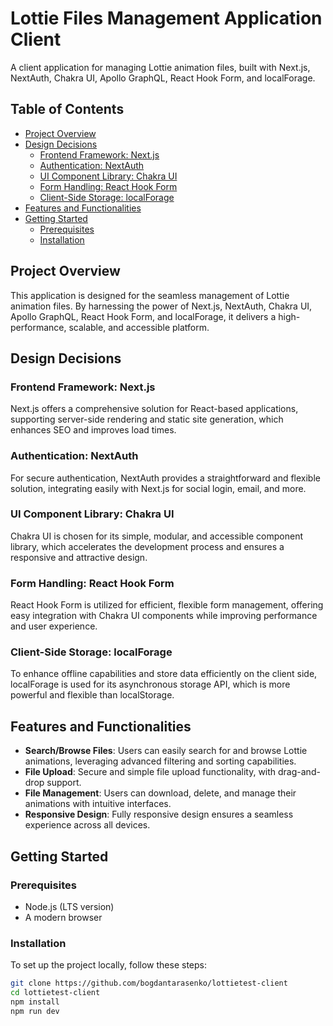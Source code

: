 # Lottie Files Management Application Client

A client application for managing Lottie animation files, built with Next.js, NextAuth, Chakra UI, Apollo GraphQL, React Hook Form, and localForage.

## Table of Contents

- [Project Overview](#project-overview)
- [Design Decisions](#design-decisions)
  - [Frontend Framework: Next.js](#frontend-framework-nextjs)
  - [Authentication: NextAuth](#authentication-nextauth)
  - [UI Component Library: Chakra UI](#ui-component-library-chakra-ui)
  - [Form Handling: React Hook Form](#form-handling-react-hook-form)
  - [Client-Side Storage: localForage](#client-side-storage-localforage)
- [Features and Functionalities](#features-and-functionalities)
- [Getting Started](#getting-started)
  - [Prerequisites](#prerequisites)
  - [Installation](#installation)

## Project Overview

This application is designed for the seamless management of Lottie animation files. By harnessing the power of Next.js, NextAuth, Chakra UI, Apollo GraphQL, React Hook Form, and localForage, it delivers a high-performance, scalable, and accessible platform.

## Design Decisions

### Frontend Framework: Next.js

Next.js offers a comprehensive solution for React-based applications, supporting server-side rendering and static site generation, which enhances SEO and improves load times.

### Authentication: NextAuth

For secure authentication, NextAuth provides a straightforward and flexible solution, integrating easily with Next.js for social login, email, and more.

### UI Component Library: Chakra UI

Chakra UI is chosen for its simple, modular, and accessible component library, which accelerates the development process and ensures a responsive and attractive design.

### Form Handling: React Hook Form

React Hook Form is utilized for efficient, flexible form management, offering easy integration with Chakra UI components while improving performance and user experience.

### Client-Side Storage: localForage

To enhance offline capabilities and store data efficiently on the client side, localForage is used for its asynchronous storage API, which is more powerful and flexible than localStorage.

## Features and Functionalities

- **Search/Browse Files**: Users can easily search for and browse Lottie animations, leveraging advanced filtering and sorting capabilities.
- **File Upload**: Secure and simple file upload functionality, with drag-and-drop support.
- **File Management**: Users can download, delete, and manage their animations with intuitive interfaces.
- **Responsive Design**: Fully responsive design ensures a seamless experience across all devices.

## Getting Started

### Prerequisites

- Node.js (LTS version)
- A modern browser

### Installation

To set up the project locally, follow these steps:

```bash
git clone https://github.com/bogdantarasenko/lottietest-client
cd lottietest-client
npm install
npm run dev

